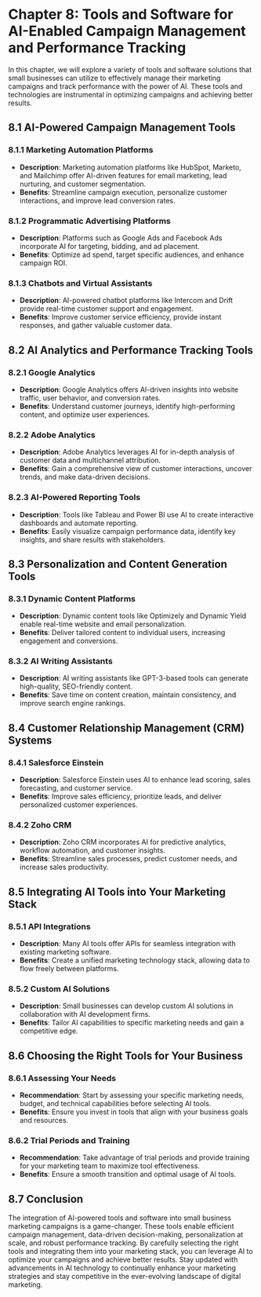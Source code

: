 Chapter 8: Tools and Software for AI-Enabled Campaign Management and Performance Tracking
=========================================================================================

In this chapter, we will explore a variety of tools and software solutions that small businesses can utilize to effectively manage their marketing campaigns and track performance with the power of AI. These tools and technologies are instrumental in optimizing campaigns and achieving better results.

8.1 AI-Powered Campaign Management Tools
----------------------------------------

### 8.1.1 Marketing Automation Platforms

* **Description**: Marketing automation platforms like HubSpot, Marketo, and Mailchimp offer AI-driven features for email marketing, lead nurturing, and customer segmentation.
* **Benefits**: Streamline campaign execution, personalize customer interactions, and improve lead conversion rates.

### 8.1.2 Programmatic Advertising Platforms

* **Description**: Platforms such as Google Ads and Facebook Ads incorporate AI for targeting, bidding, and ad placement.
* **Benefits**: Optimize ad spend, target specific audiences, and enhance campaign ROI.

### 8.1.3 Chatbots and Virtual Assistants

* **Description**: AI-powered chatbot platforms like Intercom and Drift provide real-time customer support and engagement.
* **Benefits**: Improve customer service efficiency, provide instant responses, and gather valuable customer data.

8.2 AI Analytics and Performance Tracking Tools
-----------------------------------------------

### 8.2.1 Google Analytics

* **Description**: Google Analytics offers AI-driven insights into website traffic, user behavior, and conversion rates.
* **Benefits**: Understand customer journeys, identify high-performing content, and optimize user experiences.

### 8.2.2 Adobe Analytics

* **Description**: Adobe Analytics leverages AI for in-depth analysis of customer data and multichannel attribution.
* **Benefits**: Gain a comprehensive view of customer interactions, uncover trends, and make data-driven decisions.

### 8.2.3 AI-Powered Reporting Tools

* **Description**: Tools like Tableau and Power BI use AI to create interactive dashboards and automate reporting.
* **Benefits**: Easily visualize campaign performance data, identify key insights, and share results with stakeholders.

8.3 Personalization and Content Generation Tools
------------------------------------------------

### 8.3.1 Dynamic Content Platforms

* **Description**: Dynamic content tools like Optimizely and Dynamic Yield enable real-time website and email personalization.
* **Benefits**: Deliver tailored content to individual users, increasing engagement and conversions.

### 8.3.2 AI Writing Assistants

* **Description**: AI writing assistants like GPT-3-based tools can generate high-quality, SEO-friendly content.
* **Benefits**: Save time on content creation, maintain consistency, and improve search engine rankings.

8.4 Customer Relationship Management (CRM) Systems
--------------------------------------------------

### 8.4.1 Salesforce Einstein

* **Description**: Salesforce Einstein uses AI to enhance lead scoring, sales forecasting, and customer service.
* **Benefits**: Improve sales efficiency, prioritize leads, and deliver personalized customer experiences.

### 8.4.2 Zoho CRM

* **Description**: Zoho CRM incorporates AI for predictive analytics, workflow automation, and customer insights.
* **Benefits**: Streamline sales processes, predict customer needs, and increase sales productivity.

8.5 Integrating AI Tools into Your Marketing Stack
--------------------------------------------------

### 8.5.1 API Integrations

* **Description**: Many AI tools offer APIs for seamless integration with existing marketing software.
* **Benefits**: Create a unified marketing technology stack, allowing data to flow freely between platforms.

### 8.5.2 Custom AI Solutions

* **Description**: Small businesses can develop custom AI solutions in collaboration with AI development firms.
* **Benefits**: Tailor AI capabilities to specific marketing needs and gain a competitive edge.

8.6 Choosing the Right Tools for Your Business
----------------------------------------------

### 8.6.1 Assessing Your Needs

* **Recommendation**: Start by assessing your specific marketing needs, budget, and technical capabilities before selecting AI tools.
* **Benefits**: Ensure you invest in tools that align with your business goals and resources.

### 8.6.2 Trial Periods and Training

* **Recommendation**: Take advantage of trial periods and provide training for your marketing team to maximize tool effectiveness.
* **Benefits**: Ensure a smooth transition and optimal usage of AI tools.

8.7 Conclusion
--------------

The integration of AI-powered tools and software into small business marketing campaigns is a game-changer. These tools enable efficient campaign management, data-driven decision-making, personalization at scale, and robust performance tracking. By carefully selecting the right tools and integrating them into your marketing stack, you can leverage AI to optimize your campaigns and achieve better results. Stay updated with advancements in AI technology to continually enhance your marketing strategies and stay competitive in the ever-evolving landscape of digital marketing.
